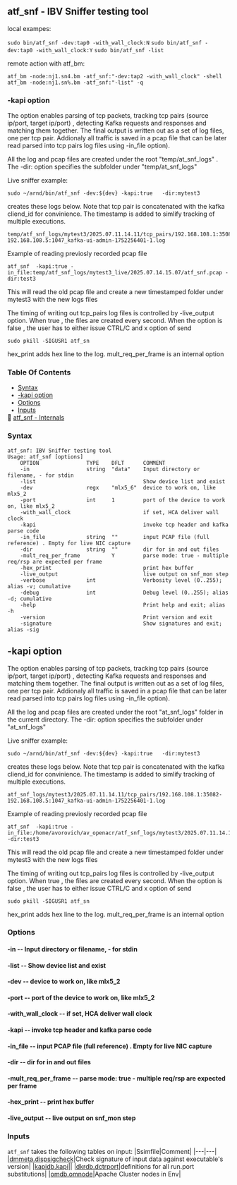 ## atf_snf - IBV Sniffer testing tool
<a href="#atf_snf"></a>
local exampes:

`sudo bin/atf_snf -dev:tap0 -with_wall_clock:N`
`sudo bin/atf_snf -dev:tap0 -with_wall_clock:Y`
`sudo bin/atf_snf -list`

remote action with atf_bm:

`atf_bm -node:nj1.sn4.bm -atf_snf:"-dev:tap2 -with_wall_clock" -shell`
`atf_bm -node:nj1.sn%.bm -atf_snf:"-list" -q`

### -kapi option
The option enables parsing of tcp packets, tracking tcp pairs (source ip/port, target ip/port) , detecting Kafka requests and responses  and matching them together. The final output is written out as a set of log files, one per tcp pair.
Addionaly all traffic is saved in a pcap file that can be later read parsed into tcp pairs log files using -in_file option).

All the log and pcap files are created under  the root "temp/at_snf_logs"  . The -dir: option specifies the subfolder under  "temp/at_snf_logs"

Live sniffer example:

`sudo ~/arnd/bin/atf_snf -dev:${dev} -kapi:true   -dir:mytest3`

creates these   logs below. Note that tcp pair is concatenated with the kafka cliend_id for convinience. The timestamp is added to simlify tracking of multiple executions.

```
temp/atf_snf_logs/mytest3/2025.07.11.14.11/tcp_pairs/192.168.108.1:35082-192.168.108.5:1047_kafka-ui-admin-1752256401-1.log
```


Example of reading previosly recorded pcap file

```
atf_snf  -kapi:true -in_file:temp/atf_snf_logs/mytest3_live/2025.07.14.15.07/atf_snf.pcap -dir:test3
```
This will read the old pcap file and create a new timestamped folder under mytest3 with the new logs files

The timing of writing out tcp_pairs log files is controlled by -live_output option. When true  , the files are created every second.  When the option is false , the user has to either issue CTRL/C and x option of send

`sudo pkill -SIGUSR1 atf_sn`

hex_print adds hex line to the log.
mult_req_per_frame is an internal option

### Table Of Contents
<a href="#table-of-contents"></a>
<!-- dev.mdmark  mdmark:MDSECTION  state:BEG_AUTO  param:Toc -->
&nbsp;&nbsp;&bull;&nbsp;  [Syntax](#syntax)<br/>
&nbsp;&nbsp;&bull;&nbsp;  [-kapi option](#-kapi-option)<br/>
&nbsp;&nbsp;&bull;&nbsp;  [Options](#options)<br/>
&nbsp;&nbsp;&bull;&nbsp;  [Inputs](#inputs)<br/>
&#128196; [atf_snf - Internals](/txt/exe/atf_snf/internals.md)<br/>

<!-- dev.mdmark  mdmark:MDSECTION  state:END_AUTO  param:Toc -->

### Syntax
<a href="#syntax"></a>
<!-- dev.mdmark  mdmark:MDSECTION  state:BEG_AUTO  param:Syntax -->
```
atf_snf: IBV Sniffer testing tool
Usage: atf_snf [options]
    OPTION               TYPE    DFLT      COMMENT
    -in                  string  "data"    Input directory or filename, - for stdin
    -list                                  Show device list and exist
    -dev                 regx    "mlx5_6"  device to work on, like mlx5_2
    -port                int     1         port of the device to work on, like mlx5_2
    -with_wall_clock                       if set, HCA deliver wall clock
    -kapi                                  invoke tcp header and kafka parse code
    -in_file             string  ""        input PCAP file (full reference) . Empty for live NIC capture
    -dir                 string  ""        dir for in and out files
    -mult_req_per_frame          Y         parse mode: true - multiple req/rsp are expected per frame
    -hex_print                             print hex buffer
    -live_output                           live output on snf_mon step
    -verbose             int               Verbosity level (0..255); alias -v; cumulative
    -debug               int               Debug level (0..255); alias -d; cumulative
    -help                                  Print help and exit; alias -h
    -version                               Print version and exit
    -signature                             Show signatures and exit; alias -sig

```

<!-- dev.mdmark  mdmark:MDSECTION  state:END_AUTO  param:Syntax -->

## -kapi option
<a href="#-kapi-option"></a>
The option enables parsing of tcp packets, tracking tcp pairs (source ip/port, target ip/port) , detecting Kafka requests and responses  and matching them together. The final output is written out as a set of log files, one per tcp pair.
Addionaly all traffic is saved in a pcap file that can be later read parsed into tcp pairs log files using -in_file option).

All the log and pcap files are created under  the root "at_snf_logs"  folder in  the current directory. The -dir: option specifies the subfolder under  "at_snf_logs"

Live sniffer example:

`sudo ~/arnd/bin/atf_snf -dev:${dev} -kapi:true   -dir:mytest3`

creates these   logs below. Note that tcp pair is concatenated with the kafka cliend_id for convinience. The timestamp is added to simlify tracking of multiple executions.

```
atf_snf_logs/mytest3/2025.07.11.14.11/tcp_pairs/192.168.108.1:35082-192.168.108.5:1047_kafka-ui-admin-1752256401-1.log
```

Example of reading previosly recorded pcap file

```
atf_snf  -kapi:true -in_file:/home/avorovich/av_openacr/atf_snf_logs/mytest3/2025.07.11.14.11/atf_snf.pcap -dir:test3
```
This will read the old pcap file and create a new timestamped folder under mytest3 with the new logs files

The timing of writing out tcp_pairs log files is controlled by -live_output option. When true  , the files are created every second.  When the option is false , the user has to either issue CTRL/C and x option of send

`sudo pkill -SIGUSR1 atf_sn`

hex_print adds hex line to the log.
mult_req_per_frame is an internal option

### Options
<a href="#options"></a>

<!-- dev.mdmark  mdmark:MDSECTION  state:BEG_AUTO  param:Options -->
#### -in -- Input directory or filename, - for stdin
<a href="#-in"></a>

#### -list -- Show device list and exist
<a href="#-list"></a>

#### -dev -- device to work on, like mlx5_2
<a href="#-dev"></a>

#### -port -- port of the device to work on, like mlx5_2
<a href="#-port"></a>

#### -with_wall_clock -- if set, HCA deliver wall clock
<a href="#-with_wall_clock"></a>

#### -kapi -- invoke tcp header and kafka parse code
<a href="#-kapi"></a>

#### -in_file -- input PCAP file (full reference) . Empty for live NIC capture
<a href="#-in_file"></a>

#### -dir -- dir for in and out files
<a href="#-dir"></a>

#### -mult_req_per_frame -- parse mode: true - multiple req/rsp are expected per frame
<a href="#-mult_req_per_frame"></a>

#### -hex_print -- print hex buffer
<a href="#-hex_print"></a>

#### -live_output -- live output on snf_mon step
<a href="#-live_output"></a>

<!-- dev.mdmark  mdmark:MDSECTION  state:END_AUTO  param:Options -->

### Inputs
<a href="#inputs"></a>
<!-- dev.mdmark  mdmark:MDSECTION  state:BEG_AUTO  param:Inputs -->
`atf_snf` takes the following tables on input:
|Ssimfile|Comment|
|---|---|
|[dmmeta.dispsigcheck](/txt/ssimdb/dmmeta/dispsigcheck.md)|Check signature of input data against executable's version|
|[kapidb.kapi](/txt/ssimdb/kapidb/kapi.md)||
|[dkrdb.dctrport](/txt/ssimdb/dkrdb/dctrport.md)|definitions for all run.port substitutions|
|[omdb.omnode](/txt/ssimdb/omdb/omnode.md)|Apache Cluster nodes in Env|

<!-- dev.mdmark  mdmark:MDSECTION  state:END_AUTO  param:Inputs -->

